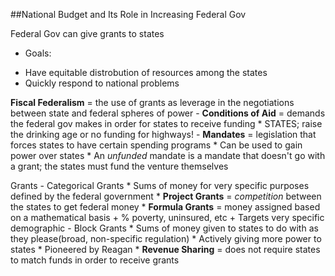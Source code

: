 ##National Budget and Its Role in Increasing Federal Gov

Federal Gov can give grants to states
 - Goals:  
  * Have equitable distrobution of resources among the states  
  * Quickly respond to national problems  

**Fiscal Federalism** = the use of grants as leverage in the negotiations between state and federal spheres of power
	- **Conditions of Aid** = demands the federal gov makes in order for states to receive funding
		* STATES; raise the drinking age or no funding for highways!
	- **Mandates** = legislation that forces states to have certain spending programs
		* Can be used to gain power over states
		* An *unfunded* mandate is a mandate that doesn't go with a grant; the states must fund the venture themselves

Grants
	- Categorical Grants
		* Sums of money for very specific purposes defined by the federal government
		* **Project Grants** = *competition* between the states to get federal money
		* **Formula Grants** = money assigned based on a mathematical basis
			+ % poverty, uninsured, etc
			+ Targets very specific demographic
	- Block Grants
		* Sums of money given to states to do with as they please(broad, non-specific regulation)
		* Actively giving more power to states
		* Pioneered by Reagan
		* **Revenue Sharing** = does not require states to match funds in order to receive grants
